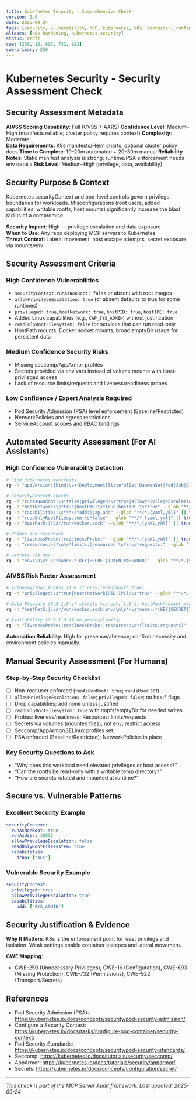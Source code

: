 ```yaml
---
title: Kubernetes Security - Comprehensive Check
version: 1.0
date: 2025-09-24
tags: [security, vulnerability, MCP, kubernetes, k8s, container, runtime, aivss]
aliases: [k8s hardening, kubernetes security]
status: draft
cwe: [250, 16, 693, 732, 922]
cwe-primary: 250
---
```


# Kubernetes Security - Security Assessment Check

## Security Assessment Metadata

**AIVSS Scoring Capability**: Full (CVSS + AARS)
**Confidence Level**: Medium–High (manifests reliable; cluster policy requires context)
**Complexity**: Moderate  
**Data Requirements**: K8s manifests/Helm charts; optional cluster policy docs
**Time to Complete**: 10–20m automated + 20–30m manual
**Reliability Notes**: Static manifest analysis is strong; runtime/PSA enforcement needs env details
**Risk Level**: Medium–High (privilege, data, availability)

## Security Purpose & Context

Kubernetes securityContext and pod-level controls govern privilege boundaries for workloads. Misconfigurations (root users, added capabilities, writable rootfs, host mounts) significantly increase the blast radius of a compromise.

**Security Impact**: High — privilege escalation and data exposure  
**When to Use**: Any repo deploying MCP servers to Kubernetes  
**Threat Context**: Lateral movement, host escape attempts, secret exposure via mounts/env

## Security Assessment Criteria

### High Confidence Vulnerabilities
- `securityContext.runAsNonRoot: false` or absent with root images
- `allowPrivilegeEscalation: true` (or absent defaults to true for some runtimes)
- `privileged: true`, `hostNetwork: true`, `hostPID: true`, `hostIPC: true`
- Added Linux capabilities (e.g., `CAP_SYS_ADMIN`) without justification
- `readOnlyRootFilesystem: false` for services that can run read-only
- HostPath mounts, Docker socket mounts, broad emptyDir usage for persistent data

### Medium Confidence Security Risks
- Missing seccomp/AppArmor profiles  
- Secrets provided via env vars instead of volume mounts with least-privileged access  
- Lack of resource limits/requests and liveness/readiness probes

### Low Confidence / Expert Analysis Required
- Pod Security Admission (PSA) level enforcement (Baseline/Restricted)  
- NetworkPolicies and egress restrictions  
- ServiceAccount scopes and RBAC bindings

## Automated Security Assessment (For AI Assistants)

### High Confidence Vulnerability Detection
```bash
# Find Kubernetes manifests
rg -n "apiVersion:|kind:\s+(Deployment|StatefulSet|DaemonSet|Pod|Job|CronJob)" --glob "**/*.{yaml,yml}" || true

# SecurityContext checks
rg -n "runAsNonRoot:\s*false|privileged:\s*true|allowPrivilegeEscalation:\s*true" --glob "**/*.{yaml,yml}" || true
rg -n "hostNetwork:\s*true|hostPID:\s*true|hostIPC:\s*true" --glob "**/*.{yaml,yml}" || true
rg -n "capabilities:\s*\n\s*add:|cap_add" --glob "**/*.{yaml,yml}" || true
rg -n "readOnlyRootFilesystem:\s*false" --glob "**/*.{yaml,yml}" || true
rg -n "hostPath:|/var/run/docker.sock" --glob "**/*.{yaml,yml}" || true

# Probes and resources
rg -n "livenessProbe:|readinessProbe:" --glob "**/*.{yaml,yml}" || true
rg -n "resources:\s*\n\s*limits:|resources:\s*\n\s*requests:" --glob "**/*.{yaml,yml}" || true

# Secrets via env
rg -n "env:\n\s*-\s*name:.*(KEY|SECRET|TOKEN|PASSWORD)" --glob "**/*.{yaml,yml}" || true
```

### AIVSS Risk Factor Assessment
```bash
# Autonomy/Tool Access (1.0 if privileged/host* true)
rg -n "privileged:\s*true|host(Network|PID|IPC):\s*true" --glob "**/*.{yaml,yml}" || true

# Data Exposure (0.5–1.0 if secrets via env; 1.0 if hostPath/socket mounted)
rg -n "hostPath:|/var/run/docker.sock|env:\n\s*-\s*name:.*(KEY|SECRET|TOKEN|PASSWORD)" --glob "**/*.{yaml,yml}" || true

# Availability (0.5–1.0 if no probes/limits)
rg -n "livenessProbe:|readinessProbe:|resources:\s*(limits|requests)" --glob "**/*.{yaml,yml}" || true
```

**Automation Reliability**: High for presence/absence; confirm necessity and environment policies manually.

## Manual Security Assessment (For Humans)

### Step-by-Step Security Checklist
- [ ] Non-root user enforced (`runAsNonRoot: true`; `runAsUser` set)  
- [ ] `allowPrivilegeEscalation: false`; `privileged: false`; no host* flags  
- [ ] Drop capabilities; add none unless justified  
- [ ] `readOnlyRootFilesystem: true` with tmpfs/emptyDir for needed writes  
- [ ] Probes: liveness/readiness; Resources: limits/requests  
- [ ] Secrets via volumes (mounted files), not env; restrict access  
- [ ] Seccomp/AppArmor/SELinux profiles set  
- [ ] PSA enforced (Baseline/Restricted); NetworkPolicies in place

### Key Security Questions to Ask
- “Why does this workload need elevated privileges or host access?”  
- “Can the rootfs be read-only with a writable temp directory?”  
- “How are secrets rotated and mounted at runtime?”

## Secure vs. Vulnerable Patterns

### Excellent Security Example
```yaml
securityContext:
  runAsNonRoot: true
  runAsUser: 10001
  allowPrivilegeEscalation: false
  readOnlyRootFilesystem: true
  capabilities:
    drop: ["ALL"]
```

### Vulnerable Security Example
```yaml
securityContext:
  privileged: true
  allowPrivilegeEscalation: true
  capabilities:
    add: ["SYS_ADMIN"]
```

## Security Justification & Evidence

**Why It Matters**: K8s is the enforcement point for least privilege and isolation. Weak settings enable container escapes and lateral movement.

**CWE Mapping**:  
- CWE-250 (Unnecessary Privileges), CWE-16 (Configuration), CWE-693 (Missing Protection), CWE-732 (Permissions), CWE-922 (Transport/Secrets)

## References
- Pod Security Admission (PSA): https://kubernetes.io/docs/concepts/security/pod-security-admission/  
- Configure a Security Context: https://kubernetes.io/docs/tasks/configure-pod-container/security-context/  
- Pod Security Standards: https://kubernetes.io/docs/concepts/security/pod-security-standards/  
- Seccomp: https://kubernetes.io/docs/tutorials/security/seccomp/  
- AppArmor: https://kubernetes.io/docs/tutorials/security/apparmor/  
- Secrets: https://kubernetes.io/docs/concepts/configuration/secret/

---
*This check is part of the MCP Server Audit framework. Last updated: 2025-09-24*

